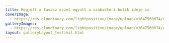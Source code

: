 ```yaml
---
title: Megjött a tavasz ezzel együtt a szabadtéri bulik ideje is
coverImage:
  - https://res.cloudinary.com/lightpositive/image/upload/v1647560674/uploads/Megj%C3%B6tt%20a%20tavasz%20ezzel%20egy%C3%BCtt%20a%20szabadt%C3%A9ri%20bulik%20ideje%20is/tumblr_n39f4aR0Xs1tnkn1fo1_1280.jpg
galleryImages: 
  - https://res.cloudinary.com/lightpositive/image/upload/v1647560674/uploads/Megj%C3%B6tt%20a%20tavasz%20ezzel%20egy%C3%BCtt%20a%20szabadt%C3%A9ri%20bulik%20ideje%20is/tumblr_n39f4aR0Xs1tnkn1fo1_1280.jpg
layout: galleryLayout_festival.html
---
```

